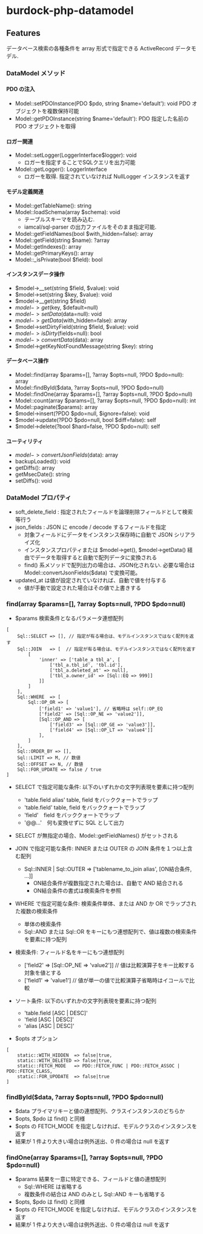 # burdock-php-datamodel

## Features

データベース検索の各種条件を array 形式で指定できる ActiveRecord データモデル.

### DataModel メソッド

#### PDO の注入

* Model::setPDOInstance(PDO $pdo, string $name='default'): void PDO オブジェクトを複数保持可能
* Model::getPDOInstance(string $name='default'): PDO 指定した名前の PDO オブジェクトを取得

#### ロガー関連

* Model::setLogger(LoggerInterface$logger): void
  * ロガーを指定することでSQLクエリを出力可能
* Model::getLogger(): LoggerInterface
  * ロガーを取得. 指定されていなければ NullLogger インスタンスを返す

#### モデル定義関連

* Model::getTableName(): string
* Model::loadSchema(array $schema): void
  * テーブルスキーマを読み込む.
  * iamcal/sql-parser の出力ファイルをそのまま指定可能.
* Model::getFieldNames(bool $with_hidden=false): array 
* Model::getField(string $name): ?array
* Model::getIndexes(): array
* Model::getPrimaryKeys(): array
* Model::_isPrivate(bool $field): bool

#### インスタンスデータ操作

* $model->__set(string $field, $value): void
* $model->set(string $key, $value): void
* $model->__get(string $field)
* $model->get($key, $default=null)
* $model->setData($data=null): void
* $model->getData($with_hidden=false): array
* $model->setDirtyField(string $field, $value): void
* $model->isDirty($fields=null): bool
* $model->convertData($data): array
* $model->getKeyNotFoundMessage(string $key): string

#### データベース操作

* Model::find(array $params=[], ?array $opts=null, ?PDO $pdo=null): array
* Model::findById($data, ?array $opts=null, ?PDO $pdo=null)
* Model::findOne(array $params=[], ?array $opts=null, ?PDO $pdo=null)
* Model::count(array $params=[], ?array $opts=null, ?PDO $pdo=null): int
* Model::paginate($params): array
* $model->insert(?PDO $pdo=null, $ignore=false): void
* $model->update(?PDO $pdo=null, bool $diff=false): self
* $model->delete(?bool $hard=false, ?PDO $pdo=null): self

#### ユーティリティ

* $model->convertJsonFields($data): array
* backupLoaded(): void
* getDiffs(): array
* getMsecDate(): string
* setDiffs(): void


### DataModel プロパティ

* soft_delete_field : 指定されたフィールドを論理削除フィールドとして検索等行う
* json_fields : JSON に encode / decode するフィールドを指定
  * 対象フィールドにデータをインスタンス保存時に自動で JSON シリアライズ化
  * インスタンスプロパティまたは $model->get(), $model->getData() 経由でデータを取得すると自動で配列データに変換される
  * find() 系メソッドで配列出力の場合は、JSON化されない. 必要な場合は Model::convertJsonFields($data) で変換可能。
* updated_at は値が設定されていなければ、自動で値を付与する
  * 値が手動で設定された場合はその値で上書きする

### find(array $params=[], ?array $opts=null, ?PDO $pdo=null)

* $params 検索条件となるパラメータ連想配列

```
[
    Sql::SELECT => [], // 指定が有る場合は、モデルインスタンスではなく配列を返す
    Sql::JOIN   => [  // 指定が有る場合は、モデルインスタンスではなく配列を返す
        [
            'inner' => ['table_a tbl_a', [
                ['tbl_a.tbl_id', 'tbl.id'],
                ['tbl_a.deleted_at' => null],
                ['tbl_a.owner_id' => [Sql::EQ => 999]]
            ]]
        ]
    ],
    Sql::WHERE  => [
        Sql::OP_OR => [
            ['field1' => 'value1'], // 省略時は self::OP_EQ
            ['field2' => [Sql::OP_NE => 'value2']],
            [Sql::OP_AND => [
                ['field3' => [Sql::OP_GE => 'value3']],
                ['field4' => [Sql::OP_LT => 'value4']]
            ],
        ]
    ],
    Sql::ORDER_BY => [],
    Sql::LIMIT => M, // 数値
    Sql::OFFSET => N, // 数値
    Sql::FOR_UPDATE => false / true
]
```

  * SELECT で指定可能な条件: 以下のいずれかの文字列表現を要素に持つ配列
    * 'table.field alias' table, field をバッククォートでラップ
    * 'table.field' table, field をバッククォートでラップ
    * 'field'　field をバッククォートでラップ
    * '@@...'　何も変換せずに SQL として出力
  * SELECT が無指定の場合、Model::getFieldNames() がセットされる

  * JOIN で指定可能な条件: INNER または OUTER の JOIN 条件を１つ以上含む配列
    * Sql::INNER | Sql::OUTER => ['tablename_to_join alias', [ON結合条件, ...]]
      * ON結合条件が複数指定された場合は、自動で AND 結合される
      * ON結合条件の書式は検索条件を参照

  * WHERE で指定可能な条件: 検索条件単体、または AND か OR でラップされた複数の検索条件
    * 単体の検索条件
    * Sql::AND または Sql::OR をキーにもつ連想配列で、値は複数の検索条件を要素に持つ配列
  
  * 検索条件: フィールド名をキーにもつ連想配列
    * ['field2' => [Sql::OP_NE => 'value2']] // 値は比較演算子をキー比較する対象を値とする
    * ['field1' => 'value1']                 // 値が単一の値で比較演算子省略時はイコールで比較

  * ソート条件:  以下のいずれかの文字列表現を要素に持つ配列
    * 'table.field [ASC | DESC]'
    * 'field [ASC | DESC]'
    * 'alias [ASC | DESC]'

* $opts オプション

```
[
    static::WITH_HIDDEN  => false|true,
    static::WITH_DELETED => false|true,
    static::FETCH_MODE   => PDO::FETCH_FUNC | PDO::FETCH_ASSOC | PDO::FETCH_CLASS,
    static::FOR_UPODATE  => false|true
]
```

### findById($data, ?array $opts=null, ?PDO $pdo=null)

* $data プライマリキーと値の連想配列、クラスインスタンスのどちらか
* $opts, $pdo は find() と同様
* $opts の FETCH_MODE を指定しなければ、モデルクラスのインスタンスを返す
* 結果が 1 件より大きい場合は例外送出、0 件の場合は null を返す

### findOne(array $params=[], ?array $opts=null, ?PDO $pdo=null)

* $params 結果を一意に特定できる、フィールドと値の連想配列
  * Sql::WHERE は省略する
  * 複数条件の結合は AND のみとし Sql::AND キーも省略する
* $opts, $pdo は find() と同様
* $opts の FETCH_MODE を指定しなければ、モデルクラスのインスタンスを返す
* 結果が 1 件より大きい場合は例外送出、0 件の場合は null を返す

